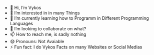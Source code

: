 - 👋 Hi, I’m Vykos
- 👀 I’m interested in in many Things
- 🌱 I’m currently learning how to Programm in Different Programming Languages
- 💞️ I’m looking to collaborate on what?
- 📫 How to reach me, is sadly nothing
- 😄 Pronouns: Not Avaiable
- ⚡ Fun fact: I do Vykos Facts on many Websites or Social Medias

<!---
VanaliaVykos/VanaliaVykos is a ✨ special ✨ repository because its `README.md` (this file) appears on your GitHub profile.
You can click the Preview link to take a look at your changes.
--->
